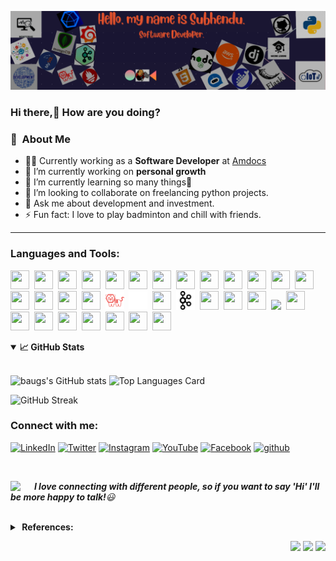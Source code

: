 <img src="images/git_bnr.png"></img>
### Hi there,👋 How are you doing?

### :space_invader: &nbsp;About Me

- 🧑‍💻  Currently working as a **Software Developer** at [Amdocs](https://www.amdocs.com/) 
- 🔭 I’m currently working on **personal growth**
- 🌱 I’m currently learning so many things🤣 
- 👯 I’m looking to collaborate on freelancing python projects.
- 💬 Ask me about development and investment.
- ⚡ Fun fact: I love to play badminton and chill with friends.

<hr/>

### Languages and Tools:
<a href = "https://www.python.org/" target="_blank"><img src="https://img.icons8.com/color/48/000000/python--v2.png" style="width:30px;height:30px;" /></a>&nbsp;
<a href = "https://aws.amazon.com/" target="_blank"><img src="https://img.icons8.com/color/48/000000/amazon-web-services.png" style="width:30px;height:30px;" /></a>&nbsp;
<a href = "https://www.mongodb.com/" target="_blank"><img src="https://img.icons8.com/color/48/000000/mongodb.png" style="width:30px;height:30px;" /></a>&nbsp;
<a href = "https://www.mysql.com/" target="_blank"><img src="https://img.icons8.com/fluency/48/000000/mysql-logo.png" style="width:30px;height:30px;" /></a>&nbsp;
<a href = "https://restfulapi.net/" target="_blank"><img src="https://img.icons8.com/color/48/000000/api-settings.png" style="width:30px;height:30px;" /></a>&nbsp;
<a href = "https://flask.palletsprojects.com/" target="_blank"><img src="https://img.icons8.com/ios/50/000000/flask.png" style="width:30px;height:30px;" /></a>&nbsp;
<a href = "https://www.djangoproject.com/" target="_blank"><img src="https://img.icons8.com/material-outlined/48/000000/django.png" style="width:30px;height:30px;" /></a>&nbsp;
<a href = "https://nodejs.org/" target="_blank"><img src="https://img.icons8.com/color/48/000000/nodejs.png" style="width:30px;height:30px;" /></a>&nbsp;
<a href = "https://www.javascript.com/" target="_blank"><img src="https://img.icons8.com/color/48/000000/javascript--v2.png" style="width:30px;height:30px;" /></a>&nbsp;
<a href = "https://git-scm.com/" target="_blank"><img src="https://img.icons8.com/color/48/000000/git.png" style="width:30px;height:30px;" /></a>&nbsp;
<a href = "https://about.gitlab.com/" target="_blank"><img src="https://img.icons8.com/color/48/000000/gitlab.png" style="width:30px;height:30px;" /></a>&nbsp;
<a href = "https://github.com/" target="_blank"><img src="https://img.icons8.com/ios-filled/50/000000/github.png" style="width:30px;height:30px;" /></a>&nbsp;
<a href = "https://cloud.google.com/dialogflow/" target="_blank"><img src="https://img.icons8.com/fluency/48/000000/chatbot.png" style="width:30px;height:30px;" /></a>&nbsp;
<a href = "https://angular.io/" target="_blank"><img src="https://img.icons8.com/color/48/000000/angularjs.png" style="width:30px;height:30px;" /></a>&nbsp;
<a href = "https://www.heroku.com/" target="_blank"><img src="https://img.icons8.com/color/48/000000/heroku.png" style="width:30px;height:30px;" /></a>&nbsp;
<a href = "https://www.jenkins.io/" target="_blank"><img src="https://img.icons8.com/color/48/000000/jenkins.png" style="width:30px;height:30px;" /></a>&nbsp;
<a href = "https://grafana.com/" target="_blank"><img src="https://img.icons8.com/external-tal-revivo-shadow-tal-revivo/48/000000/external-data-visualization-and-monitoring-with-support-for-graphite-and-influxdb-logo-shadow-tal-revivo.png" style="width:30px;height:30px;" /></a>&nbsp;
<a href = "https://docs.influxdata.com/telegraf/" target="_blank"><img src = "images/telegraf.png" style="width:30px;height:30px;" /></a>&nbsp;
<a href = "https://www.influxdata.com/" target="_blank"><img src = "images/influx.png" style="width:30px;height:30px;" /></a>&nbsp;
<a href = "https://prometheus.io/" target="_blank"><img src="https://img.icons8.com/color/48/000000/prometheus-app.png" style="width:30px;height:30px;" /></a>&nbsp;
<a href = "https://kafka.apache.org/" target="_blank"><img src = "images/kafka.png" style="width:30px;height:30px;"  /></a>&nbsp;
<a href = "https://www.docker.com/" target="_blank"><img src="https://img.icons8.com/fluency/48/000000/docker.png" style="width:30px;height:30px;" /></a>&nbsp;
<a href = "https://en.wikipedia.org/wiki/Internet_of_things" target="_blank"><img src="https://img.icons8.com/external-parzival-1997-outline-color-parzival-1997/64/000000/external-iot-digital-transformation-parzival-1997-outline-color-parzival-1997.png" style="width:30px;height:30px;" /></a>&nbsp;
<a href = "https://www.ibm.com/in-en/cloud/learn/machine-learning" target="_blank"><img src="https://img.icons8.com/external-soft-fill-juicy-fish/60/000000/external-machine-voice-technology-soft-fill-soft-fill-juicy-fish.png" style="width:30px;height:30px;" /></a>&nbsp;
<a href = "https://opencv.org/" target="_blank"><img src="https://img.icons8.com/fluency/48/000000/opencv.png"/></a>&nbsp;
<a href = "https://www.tensorflow.org/" target="_blank"><img src="https://img.icons8.com/color/48/000000/tensorflow.png" style="width:30px;height:30px;" /></a>&nbsp;
<a href = "https://www.nginx.com/" target="_blank"><img src="https://img.icons8.com/color/48/000000/nginx.png" style="width:30px;height:30px;" /></a>&nbsp;
<a href = "https://www.postman.com/" target="_blank"><img src="https://img.icons8.com/external-tal-revivo-shadow-tal-revivo/48/000000/external-postman-is-the-only-complete-api-development-environment-logo-shadow-tal-revivo.png" style="width:30px;height:30px;" /></a>&nbsp;
<a href = "https://code.visualstudio.com/" target="_blank"><img src="https://img.icons8.com/color/48/000000/visual-studio-code-2019.png" style="width:30px;height:30px;" /></a>&nbsp;
<a href = "https://www.jetbrains.com/pycharm/" target="_blank"><img src="https://img.icons8.com/color/48/000000/pycharm.png" style="width:30px;height:30px;" /></a>&nbsp;
<a href = "https://jupyter.org/" target="_blank"><img src="https://img.icons8.com/fluency/48/000000/jupyter.png" style="width:30px;height:30px;" /></a>&nbsp;
<a href = "https://powerbi.microsoft.com/" target="_blank"><img src="https://img.icons8.com/color/48/000000/power-bi.png" style="width:30px;height:30px;" /></a>&nbsp;
<a href = "https://www.microsoft.com/en-in/microsoft-365/excel" target="_blank"><img src="https://img.icons8.com/color/48/000000/microsoft-excel-2019--v1.png" style="width:30px;height:30px;" /></a>&nbsp;

<details open>
  <summary><b>📈&nbsp;GitHub Stats</b></summary>
  <br/>

<!-- &hide=stars,commits,prs,issues,contribs -->
![baugs's GitHub stats](https://github-readme-stats.vercel.app/api?username=subhendu01&show_icons=true&theme=merko&hide=contribs)  ![Top Languages Card](https://github-readme-stats.vercel.app/api/top-langs/?username=subhendu01&layout=compact&theme=merko)
     
![GitHub Streak](https://github-readme-streak-stats.herokuapp.com?user=subhendu01&theme=merko&hide_border=true)
<!-- ?hide=language1,language2 -->
</details>

### Connect with me:

<p align="left">
<a href = "https://www.linkedin.com/in/subhendusekhar/" target="_blank"><img src="https://img.icons8.com/fluent/48/000000/linkedin.png" title="LinkedIn" /></a>
<a href = "https://twitter.com/Subhendu__7" target="_blank"><img src="https://img.icons8.com/fluent/48/000000/twitter.png" title="Twitter" /></a>
<a href = "https://www.instagram.com/__baugs__7/" target="_blank"><img src="https://img.icons8.com/fluent/48/000000/instagram-new.png" title="Instagram" /></a>
<a href = "https://www.youtube.com/channel/UCGBxU0uPeEMDU3PkpleQaoA" target="_blank"><img src="https://img.icons8.com/color/48/000000/youtube-play.png" title="YouTube" /></a>
<a href = "https://www.facebook.com/subhendusekhar.baug/" target="_blank"><img src="https://img.icons8.com/color/48/000000/facebook.png" title="Facebook" /></a>
<a href="https://github.com/subhendu01" target="_blank"><img src="https://img.icons8.com/material-rounded/48/000000/github.png" title="github" /></a>
</p>
<br/>

<img align="left" src="https://img.icons8.com/color/48/000000/conference-call--v2.png" width="30" /> &nbsp;&nbsp;<em><b>I love connecting with different people, so if you want to say '**Hi**' I'll be more happy to talk!</b>😃</em>
<br/><br/>

<details>
  <summary><b>&nbsp;References:</b></summary><br/>
The following resources were used to build this:<br/>
  &nbsp;&nbsp;1. https://github.com/anuraghazra/github-readme-stats </br>
  &nbsp;&nbsp;2. https://icons8.com/icons </br>
  &nbsp;&nbsp;3. https://readme.so/ </br>
  &nbsp;&nbsp;4. https://gist.github.com/rxaviers/7360908

<!-- 4. https://shields.io/ -->
<!-- https://simpleicons.org/?q=telegraf -->
</details>

<p align="right">
<img src="https://komarev.com/ghpvc/?username=subhendu01&style=plastic&label=Views" />
<img src="https://badges.pufler.dev/visits/subhendu01/subhendu01?color=black&logo=github" />
<img src="https://img.shields.io/github/followers/subhendu01?label=Followers" />
</p>
